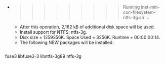 * >>>>>>>>> Running inst-min-con-filesystem-ntfs-3g.sh ...
  * After this operation, 2,162 kB of additional disk space will be used.
  * Install support for NTFS: ntfs-3g.
  * Disk size = 1259356K. Space Used = 3256K. Runtime = 00:00:00:14.
  * The following NEW packages will be installed:
  ```bash
fuse3 libfuse3-3 libntfs-3g89 ntfs-3g
  ```
